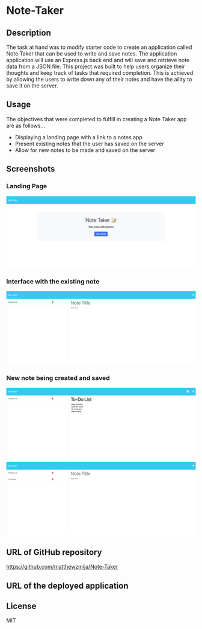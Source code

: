 # Note-Taker

## Description

The task at hand was to modify starter code to create an application called Note Taker that can be used to write and save notes. The application application will use an Express.js back end and will save and retrieve note data from a JSON file. This project was built to help users organize their thoughts and keep track of tasks that required completion. This is achieved by allowing the users to write down any of their notes and have the aility to save it on the server.

## Usage

The objectives that were completed to fulfill in creating a Note Taker app are as follows...

- Displaying a landing page with a link to a notes app
- Present existing notes that the user has saved on the server
- Allow for new notes to be made and saved on the server

## Screenshots

### Landing Page

![Standard View](./assets/landingpage.png)

### Interface with the existing note

![Standard View](./assets/existing.png)

### New note being created and saved

![Standard View](./assets/new.png)
![Standard View](./assets/new2.png)

## URL of GitHub repository

https://github.com/matthewzmija/Note-Taker

## URL of the deployed application

## License

MIT
